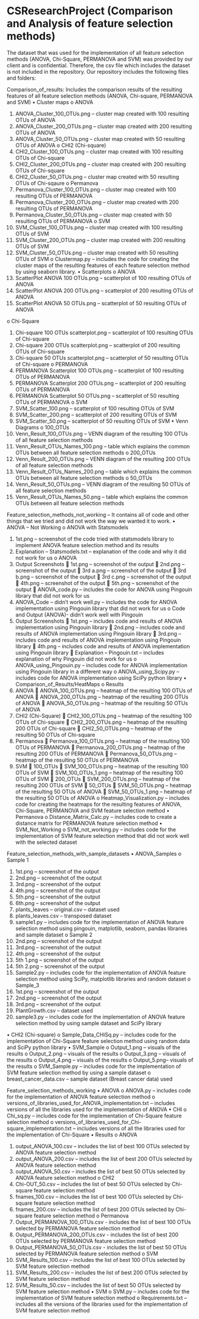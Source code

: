 # CSResearchProject (Comparison and Analysis of feature selection methods)

The dataset that was used for the implementation of all feature selection methods (ANOVA, Chi-Square, PERMANOVA and SVM) was provided by our client and is confidential.
Therefore, the csv file which includes the dataset is not included in the repository. Our repository includes the following files and folders: 


Comparison_of_results: Includes the comparison results of the resulting features of all feature selection methods (ANOVA, Chi-square, PERMANOVA and SVM)
•	Cluster maps
o	ANOVA
1.	ANOVA_Cluster_100_OTUs.png – cluster map created with 100 resulting OTUs of ANOVA
2.	ANOVA_Cluster_200_OTUs.png – cluster map created with 200 resulting OTUs of ANOVA
3.	ANOVA_Cluster_50_OTUs.png – cluster map created with 50 resulting OTUs of ANOVA
o	CHI2 (Chi-square)
1.	CHI2_Cluster_100_OTUs.png – cluster map created with 100 resulting OTUs of Chi-square
2.	CHI2_Cluster_200_OTUs.png – cluster map created with 200 resulting OTUs of Chi-square
3.	CHI2_Cluster_50_OTUs.png – cluster map created with 50 resulting OTUs of Chi-sqaure
o	Permanova
1.	Permanova_Cluster_100_OTUs.png – cluster map created with 100 resulting OTUs of PERMANOVA
2.	Permanova_Cluster_200_OTUs.png – cluster map created with 200 resulting OTUs of PERMANOVA
3.	Permanova_Cluster_50_OTUs.png – cluster map created with 50 resulting OTUs of PERMANOVA
o	SVM
1.	SVM_Cluster_100_OTUs.png – cluster map created with 100 resulting OTUs of SVM
2.	SVM_Cluster_200_OTUs.png – cluster map created with 200 resulting OTUs of SVM
3.	SVM_Cluster_50_OTUs.png – cluster map created with 50 resulting OTUs of SVM
o	Clustermap.py – includes the code for creating the cluster maps of the resulting features of each feature selection method by using seaborn library.
•	Scatterplots
o	ANOVA
1.	ScatterPlot ANOVA 100 OTUs.png – scatterplot of 100 resulting OTUs of ANOVA
2.	ScatterPlot ANOVA 200 OTUs.png – scatterplot of 200 resulting OTUs of ANOVA
3.	ScatterPlot ANOVA 50 OTUs.png – scatterplot of 50 resulting OTUs of ANOVA

o	Chi-Square
1.	Chi-square 100 OTUs scatterplot.png – scatterplot of 100 resulting OTUs of Chi-square
2.	Chi-square 200 OTUs scatterplot.png – scatterplot of 200 resulting OTUs of Chi-square
3.	Chi-square 50 OTUs scatterplot.png – scatterplot of 50 resulting OTUs of Chi-square
o	PERMANOVA
1.	PERMANOVA Scatterplot 100 OTUs.png – scatterplot of 100 resulting OTUs of PERMANOVA
2.	PERMANOVA Scatterplot 200 OTUs.png – scatterplot of 200 resulting OTUs of PERMANOVA
3.	PERMANOVA Scatterplot 50 OTUs.png – scatterplot of 50 resulting OTUs of PERMANOVA
o	SVM
1.	SVM_Scatter_100.png – scatterplot of 100 resulting OTUs of SVM
2.	SVM_Scatter_200.png – scatterplot of 200 resulting OTUs of SVM
3.	SVM_Scatter_50.png – scatterplot of 50 resulting OTUs of SVM
•	Venn Diagrams
o	100_OTUs
1.	Venn_Result_100_OTUs.png – VENN diagram of the resulting 100 OTUs of all feature selection methods
2.	Venn_Result_OTUs_Names_100.png – table which explains the common OTUs between all feature selection methods
o	200_OTUs
1.	Venn_Result_200_OTUs.png – VENN diagram of the resulting 200 OTUs of all feature selection methods
2.	Venn_Result_OTUs_Names_200.png – table which explains the common OTUs between all feature selection methods
o	50_OTUs
1.	Venn_Result_50_OTUs.png – VENN diagram of the resulting 50 OTUs of all feature selection methods
2.	Venn_Result_OTUs_Names_50.png – table which explains the common OTUs between all feature selection methods



Feature_selection_methods_not_working – It contains all of code and other things that we tried and did not work the way we wanted it to work.
•	ANOVA – Not Working
o	ANOVA with Statsmodels
1.	1st.png – screenshot of the code tried with statsmodels library to implement ANOVA feature selection method and its results
2.	Explanation – Statsmodels.txt – explanation of the code and why it did not work for us
o	ANOVA
1.	Output Screenshots
	1st.png – screenshot of the output
	2nd.png – screenshot of the output
	3rd a.png – screenshot of the output
	3rd b.png – screenshot of the output
	3rd c.png – screenshot of the output
	4th.png – screenshot of the output
	5th.png – screenshot of the output
	ANOVA_code.py – includes the code for ANOVA using Pingouin library that did not work for us
2.	ANOVA_Code – didn’t work well.py – includes the code for ANOVA implementation using Pingouin library that did not work for us
o	Code and Output (ANOVA)- didn’t work well with Pingouin
1.	Output Screenshots
	1st.png – includes code and results of ANOVA implementation using Pingouin library
	2nd.png – includes code and results of ANOVA implementation using Pingouin library
	3rd.png – includes code and results of ANOVA implementation using Pingouin library
	4th.png – includes code and results of ANOVA implementation using Pingouin library
	Explanation – Pingouin.txt – includes explanation of why Pingouin did not work for us 
o	ANOVA_using_Pingouin.py – includes code for ANOVA implementation using Pingouin library in a different way 
o	ANOVA_using_Scipy.py – includes code for ANOVA implementation using SciPy python library
•	Comparison_of_Results/HeatMaps
o	Results
1.	ANOVA
	ANOVA_100_OTUs.png – heatmap of the resulting 100 OTUs of ANOVA
	ANOVA_200_OTUs.png – heatmap of the resulting 200 OTUs of ANOVA
	ANOVA_50_OTUs.png – heatmap of the resulting 50 OTUs of ANOVA
2.	CHI2 (Chi-Square)
	CHI2_100_OTUs.png – heatmap of the resulting 100 OTUs of Chi-square
	CHI2_200_OTUs.png – heatmap of the resulting 200 OTUs of Chi-square
	CHI2_50_OTUs.png – heatmap of the resulting 50 OTUs of Chi-square
3.	Permanova
	Permanova_100_OTUs.png – heatmap of the resulting 100 OTUs of PERMANOVA
	Permanova_200_OTUs.png – heatmap of the resulting 200 OTUs of PERMANOVA
	Permanova_50_OTUs.png – heatmap of the resulting 50 OTUs of PERMANOVA
4.	SVM
	100_OTUs
	SVM_100_OTUs.png – heatmap of the resulting 100 OTUs of SVM
	SVM_100_OTUs_1.png – heatmap of the resulting 100 OTUs of SVM
	200_OTUs
	SVM_200_OTUs.png – heatmap of the resulting 200 OTUs of SVM
	50_OTUs
	SVM_50_OTUs.png – heatmap of the resulting 50 OTUs of ANOVA
	SVM_50_OTUs_1.png – heatmap of the resulting 50 OTUs of ANOVA
o	Heatmap_Visualization.py – includes code for creating the heatmaps for the resulting features of ANOVA, Chi-Square, PERMANOVA and SVM feature selection method
•	Permanova
o	Distance_Matrix_Calc.py – includes code to create a distance matrix for PERMANOVA feature selection method
•	SVM_Not_Working
o	SVM_not_working.py – includes code for the implementation of SVM feature selection method that did not work well with the selected dataset



Feature_selection_methods_with_sample_datasets
•	ANOVA_Samples
o	Sample 1
1.	1st.png – screenshot of the output
2.	2nd.png – screenshot of the output
3.	3rd.png – screenshot of the output
4.	4th.png – screenshot of the output
5.	5th.png – screenshot of the output
6.	6th.png – screenshot of the output
7.	plants_leaves – original.csv – dataset used
8.	plants_leaves.csv – transposed dataset
9.	sample1.py – includes code for the implementation of ANOVA feature selection method using pingouin, matplotlib, seaborn, pandas libraries and sample dataset
o	Sample 2
1.	2nd.png – screenshot of the output
2.	3rd.png – screenshot of the output
3.	4th.png – screenshot of the output
4.	5th 1.png – screenshot of the output
5.	5th 2.png – screenshot of the output
6.	Sample2.py – includes code for the implementation of ANOVA feature selection method using SciPy, matplotlib libraries and random dataset
o	Sample_3
1.	1st.png – screenshot of the output
2.	2nd.png – screenshot of the output 
3.	3rd.png – screenshot of the output
4.	PlantGrowth.csv – dataset used
5.	sample3.py – includes code for the implementation of ANOVA feature selection method by using sample dataset and SciPy library

•	CHI2 (Chi-square)
o	Sample_Data_CHiSq.py – includes code for the implementation of Chi-Square feature selection method using random data and SciPy python library
•	SVM_Sample
o	Output_1.png – visuals of the results
o	Output_2.png – visuals of the results
o	Output_3.png – visuals of the results
o	Output_4.png – visuals of the results
o	Output_5.png– visuals of the results
o	SVM_Sample.py – includes code for the implementation of SVM feature selection method by using a sample dataset
o	breast_cancer_data.csv – sample dataset (Breast cancer data) used




Feature_selection_methods_working
•	ANOVA
o	ANOVA.py – includes code for the implementation of ANOVA feature selection method
o	versions_of_libraries_used_for_ANOVA_implementation.txt – includes versions of all the libraries used for the implementation of ANOVA
•	CHI
o	Chi_sq.py – includes code for the implementation of Chi-Square feature selection method
o	versions_of_libraries_used_for_Chi-square_implementation.txt – includes versions of all the libraries used for the implementation of Chi-Square
•	Results
o	ANOVA
1.	output_ANOVA_100.csv – includes the list of best 100 OTUs selected by ANOVA feature selection method
2.	output_ANOVA_200.csv – includes the list of best 200 OTUs selected by ANOVA feature selection method
3.	output_ANOVA_50.csv – includes the list of best 50 OTUs selected by ANOVA feature selection method
o	CHI2
1.	Chi-OUT_50.csv – includes the list of best 50 OTUs selected by Chi-square feature selection method
2.	fnames_100.csv – includes the list of best 100 OTUs selected by Chi-square feature selection method
3.	fnames_200.csv – includes the list of best 200 OTUs selected by Chi-square feature selection method
o	Permanova
1.	Output_PERMANOVA_100_OTUs.csv - includes the list of best 100 OTUs selected by PERMANOVA feature selection method
2.	Output_PERMANOVA_200_OTUs.csv - includes the list of best 200 OTUs selected by PERMANOVA feature selection method
3.	Output_PERMANOVA_50_OTUs.csv - includes the list of best 50 OTUs selected by PERMANOVA feature selection method
o	SVM
1.	SVM_Results_100.csv – includes the list of best 100 OTUs selected by SVM feature selection method
2.	SVM_Results_200.csv – includes the list of best 200 OTUs selected by SVM feature selection method
3.	SVM_Results_50.csv – includes the list of best 50 OTUs selected by SVM feature selection method
•	SVM
o	SVM.py – includes code for the implementation of SVM feature selection method
o	Requirements.txt – includes all the versions of the libraries used for the implementation of SVM feature selection method

